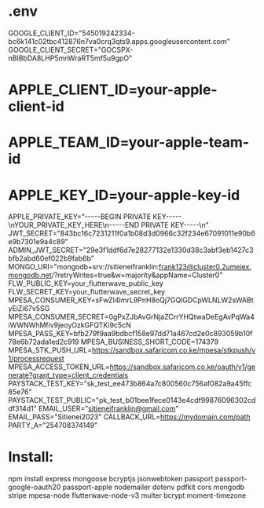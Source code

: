 # .env
GOOGLE_CLIENT_ID="545019242334-bc6k141c02tbc412876n7va0crq3qts9.apps.googleusercontent.com"
GOOGLE_CLIENT_SECRET="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"
# APPLE_CLIENT_ID=your-apple-client-id
# APPLE_TEAM_ID=your-apple-team-id
# APPLE_KEY_ID=your-apple-key-id
APPLE_PRIVATE_KEY="-----BEGIN PRIVATE KEY-----\nYOUR_PRIVATE_KEY_HERE\n-----END PRIVATE KEY-----\n"
JWT_SECRET="843bc16c7231211f0a1b08d3d0966c32f234e67091011e90b6e9b7301e9a4c89"
ADMIN_JWT_SECRET="29e3f1ddf6d7e28277132e1330d38c3abf3eb1427c3bfb2abd60ef022b9fab6b"
MONGO_URI="mongodb+srv://sitieneifranklin:frank123@cluster0.2umeiex.mongodb.net/?retryWrites=true&w=majority&appName=Cluster0"
FLW_PUBLIC_KEY=your_flutterwave_public_key
FLW_SECRET_KEY=your_flutterwave_secret_key
MPESA_CONSUMER_KEY=sFwZI4lmrL9PnH8oQj7GQlGDCpWLNLW2sWABtyEiZi67v5SG
MPESA_CONSUMER_SECRET=0gPxZJbAvGrNjaZCrrYHQtwaDeEgAvPqWa4iWWNWhMfiv9jeoyOzkGFQTKi9c5cN
MPESA_PASS_KEY=bfb279f9aa9bdbcf158e97dd71a467cd2e0c893059b10f78e6b72ada1ed2c919
MPESA_BUSINESS_SHORT_CODE=174379
MPESA_STK_PUSH_URL=https://sandbox.safaricom.co.ke/mpesa/stkpush/v1/processrequest
MPESA_ACCESS_TOKEN_URL=https://sandbox.safaricom.co.ke/oauth/v1/generate?grant_type=client_credentials
PAYSTACK_TEST_KEY="sk_test_ee473b864a7c800560c756af082a9a45ffc85e76"
PAYSTACK_TEST_PUBLIC="pk_test_b01bee1fece0143e4cdf99876096302cddf314d1"
EMAIL_USER="sitieneifranklin@gmail.com"
EMAIL_PASS="Sitienei2023"
CALLBACK_URL=https://mydomain.com/path
PARTY_A="254708374149"

# Install:
npm install express mongoose bcryptjs jsonwebtoken passport passport-google-oauth20 passport-apple nodemailer dotenv pdfkit cors mongodb stripe mpesa-node flutterwave-node-v3 multer bcrypt moment-timezone